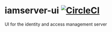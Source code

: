 # iamserver-ui [![CircleCI](https://circleci.com/gh/danesparza/iamserver-ui.svg?style=shield)](https://circleci.com/gh/danesparza/iamserver-ui)
UI for the identity and access management server
